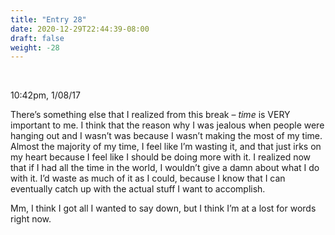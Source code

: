 ```yaml
---
title: "Entry 28"
date: 2020-12-29T22:44:39-08:00
draft: false
weight: -28
---
```


<br />

10:42pm, 1/08/17

There’s something else that I realized from this break – *time* is VERY important to me. I think that the reason why I was jealous when people were hanging out and I wasn’t was because I wasn’t making the most of my time. Almost the majority of my time, I feel like I’m wasting it, and that just irks on my heart because I feel like I should be doing more with it. I realized now that if I had all the time in the world, I wouldn’t give a damn about what I do with it. I’d waste as much of it as I could, because I know that I can eventually catch up with the actual stuff I want to accomplish.

Mm, I think I got all I wanted to say down, but I think I’m at a lost for words right now.
